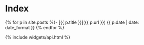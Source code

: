 ---
---
# Index

{% for p in site.posts %}- [{{ p.title }}]({{ p.url }}) <time datetime='{{ p.date }}'>{{ p.date | date: date_format }}</time>
{% endfor %}

{% include widgets/api.html %}